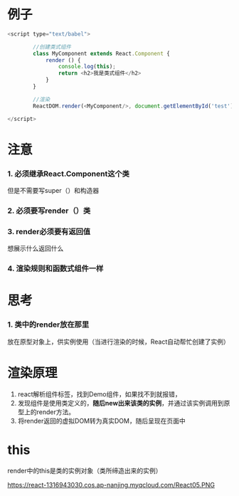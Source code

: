 # 例子

~~~JavaScript
<script type="text/babel">

        //创建类式组件
        class MyComponent extends React.Component {
            render () {
                console.log(this);
                return <h2>我是类式组件</h2>
            }
        }

        //渲染
        ReactDOM.render(<MyComponent/>, document.getElementById('test'))

</script>
~~~

# 注意

### 1. 必须继承React.Component这个类

但是不需要写super（）和构造器

### 2. 必须要写render（）类

### 3. render必须要有返回值

想展示什么返回什么

### 4. 渲染规则和函数式组件一样

# 思考

### 1. 类中的render放在那里

放在原型对象上，供实例使用（当进行渲染的时候，React自动帮忙创建了实例）

# 渲染原理

1. react解析组件标签，找到Demo组件，如果找不到就报错，
2. 发现组件是使用类定义的，**随后new出来该类的实例**，并通过该实例调用到原型上的render方法。
3. 将render返回的虚拟DOM转为真实DOM，随后呈现在页面中

# this

render中的this是类的实例对象（类所缔造出来的实例）

https://react-1316943030.cos.ap-nanjing.myqcloud.com/React05.PNG